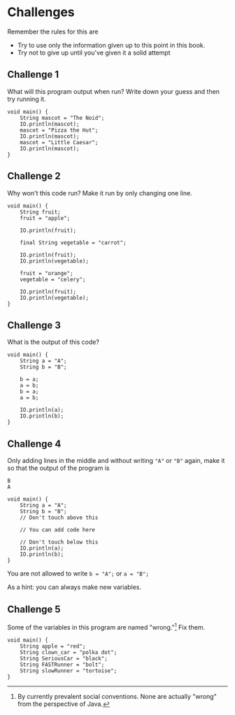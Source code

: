 # Challenges

Remember the rules for this are

- Try to use only the information given up to this point in this book.
- Try not to give up until you've given it a solid attempt

## Challenge 1

What will this program output when run? Write down your guess and then try running it.

```java,editable
void main() {
    String mascot = "The Noid";
    IO.println(mascot);
    mascot = "Pizza the Hut";
    IO.println(mascot);
    mascot = "Little Caesar";
    IO.println(mascot);
}
```

## Challenge 2

Why won't this code run? Make it run by only changing one line.

```java,editable
void main() {
    String fruit;
    fruit = "apple";

    IO.println(fruit);

    final String vegetable = "carrot";

    IO.println(fruit);
    IO.println(vegetable);

    fruit = "orange";
    vegetable = "celery";

    IO.println(fruit);
    IO.println(vegetable);
}
```

## Challenge 3

What is the output of this code?

```java,editable
void main() {
    String a = "A";
    String b = "B";

    b = a;
    a = b;
    b = a;
    a = b;

    IO.println(a);
    IO.println(b);
}
```

## Challenge 4

Only adding lines in the middle and without writing `"A"` or `"B"` again,
make it so that the output of the program is

```text
B
A
```


```java,editable
void main() {
    String a = "A";
    String b = "B";
    // Don't touch above this

    // You can add code here

    // Don't touch below this
    IO.println(a);
    IO.println(b);
}
```

You are not allowed to write `b = "A";` or `a = "B";` 

As a hint: you can always make new variables.

## Challenge 5

Some of the variables in this program are named "wrong."[^byconvention] Fix them.

```java,editable
void main() {
    String apple = "red";
    String clown_car = "polka dot";
    String SeriousCar = "black";
    String FASTRunner = "bolt";
    String slowRunner = "tortoise";
}
```

[^byconvention]: By currently prevalent social conventions. None are actually "wrong" from the perspective of Java.